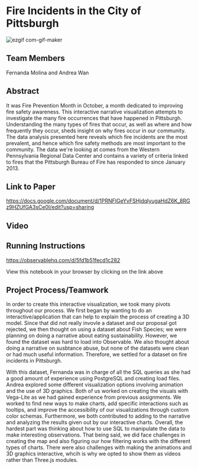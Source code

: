# Fire Incidents in the City of Pittsburgh

![ezgif com-gif-maker](https://user-images.githubusercontent.com/32686125/143971961-1d576a8b-6ebb-4e03-8a44-7cd55b37dd26.gif)

## Team Members
Fernanda Molina and Andrea Wan

## Abstract
It was Fire Prevention Month in October, a month dedicated to improving fire safety awareness. This interactive narrative visualization attempts to investigate the many fire occurrences that have happened in Pittsburgh. Understanding the many types of fires that occur, as well as where and how frequently they occur, sheds insight on why fires occur in our community. The data analysis presented here reveals which fire incidents are the most prevalent, and hence which fire safety methods are most important to the community. The data we're looking at comes from the Western Pennsylvania Regional Data Center and contains a variety of criteria linked to fires that the Pittsburgh Bureau of Fire has responded to since January 2013.

## Link to Paper
https://docs.google.com/document/d/1PRNFIGeYvFSHjdqIyugaHdZ6K_8RGz9HZUfGA3sCe0I/edit?usp=sharing

## Video

## Running Instructions

https://observablehq.com/d/5fd1b51fecd1c282

View this notebook in your browser by clicking on the link above

## Project Process/Teamwork
In order to create this interactive visualization, we took many pivots throughout our process. We first began by wanting to do an interactive/application that can help to explain the process of creating a 3D model. Since that did not really invovle a dataset and our proposal got rejected, we then thought on using a dataset about Fish Species; we were planning on doing a narrative about eating sustainability. However, we found the dataset was hard to load into Observable. We also thought about doing a narrative on susbtance abuse, but none of the datasets were clean or had much useful information. Therefore, we settled for a dataset on fire incidents in Pittsburgh. 

With this dataset, Fernanda was in charge of all the SQL queries as she had a good amount of experience using PostgreSQL and creating load files. Andrea explored some different visualization options involving animation and the use of 3D graphics. Both of us worked on creating the visuals with Vega-Lite as we had gained experience from previous assignments. We worked to find new ways to make charts, add specific interactions such as tooltips, and improve the accessibility of our visualizations through custom color schemas. Furthermore, we both contributed to adding to the narrative and analyzing the results given out by our interactive charts. Overall, the hardest part was thinking about how to use SQL to manipulate the data to make interesting observations. That being said, we did face challenges in creating the map and also figuring our how filtering works with the different types of charts. There were also challenges with making the animations and 3D graphics interactive, whcih is why we opted to show them as videos rather than Three.js modules.
